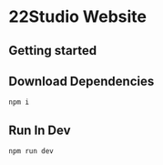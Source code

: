 # 22Studio Website

## Getting started

## Download Dependencies

```
npm i
```

## Run In Dev
```
npm run dev
```
